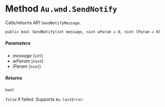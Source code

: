 # Method `Au.wnd.SendNotify`

Calls/returns API `SendNotifyMessage`.

```
public bool SendNotify(int message, nint wParam = 0, nint lParam = 0)
```

##### Parameters

- *message*  (`int`)
- *wParam*  (`nint`)
- *lParam*  (`nint`)

##### Returns

`bool`

`false` if failed. Supports `Au.lastError`.